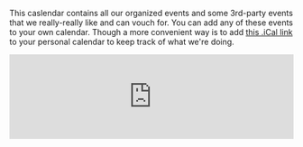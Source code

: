 This caslendar contains all our organized events and some 3rd-party events that we really-really like and can vouch for.
You can add any of these events to your own calendar. 
Though a more convenient way is to add [this .iCal link](https://calendar.google.com/calendar/ical/i6c53mehege40djfbc3q4hfcbo%40group.calendar.google.com/public/basic.ics) to your personal calendar to keep track of what we're doing.

<div class="embed-youtube">
<iframe src="https://calendar.google.com/calendar/embed?height=600&amp;wkst=2&amp;bgcolor=%23f7f0f5&amp;src=aTZjNTNtZWhlZ2U0MGRqZmJjM3E0aGZjYm9AZ3JvdXAuY2FsZW5kYXIuZ29vZ2xlLmNvbQ&amp;color=%232a4743&amp;showPrint=0&amp;showTz=1&amp;showCalendars=0&amp;showTitle=0" style="border-width:0" width="100%" height="auto" frameborder="0" scrolling="no"></iframe>
</div>